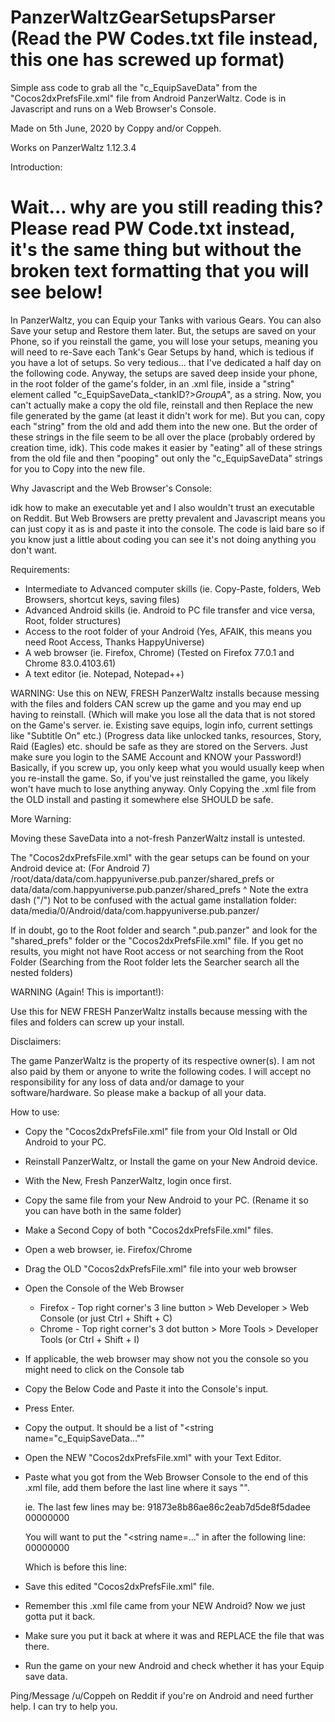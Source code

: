 # PanzerWaltzGearSetupsParser (Read the PW Codes.txt file instead, this one has screwed up format)
Simple ass code to grab all the "c_EquipSaveData" from the "Cocos2dxPrefsFile.xml" file from Android PanzerWaltz.
Code is in Javascript and runs on a Web Browser's Console.

Made on 5th June, 2020 by Coppy and/or Coppeh.

Works on PanzerWaltz 1.12.3.4

 Introduction:
 
# Wait... why are you still reading this? Please read PW Code.txt instead, it's the same thing but without the broken text formatting that you will see below!
 
In PanzerWaltz, you can Equip your Tanks with various Gears. You can also Save your setup and Restore them later.
But, the setups are saved on your Phone, so if you reinstall the game, you will lose your setups, meaning you will need to re-Save each Tank's Gear Setups by hand, which is tedious if you have a lot of setups. So very tedious... that I've dedicated a half day on the following code.
Anyway, the setups are saved deep inside your phone, in the root folder of the game's folder, in an .xml file, inside a "string" element called "c_EquipSaveData_<tankID?>_GroupA_<anotherID>", as a string.
Now, you can't actually make a copy the old file, reinstall and then Replace the new file generated by the game (at least it didn't work for me). But you can, copy each "string" from the old and add them into the new one.
But the order of these strings in the file seem to be all over the place (probably ordered by creation time, idk).
This code makes it easier by "eating" all of these strings from the old file and then "pooping" out only the "c_EquipSaveData" strings for you to Copy into the new file.

Why Javascript and the Web Browser's Console:

idk how to make an executable yet and I also wouldn't trust an executable on Reddit. But Web Browsers are pretty prevalent and Javascript means you can just copy it as is and paste it into the console.
The code is laid bare so if you know just a little about coding you can see it's not doing anything you don't want. 

Requirements:

 - Intermediate to Advanced computer skills (ie. Copy-Paste, folders, Web Browsers, shortcut keys, saving files)
 - Advanced Android skills (ie. Android to PC file transfer and vice versa, Root, folder structures)
 - Access to the root folder of your Android (Yes, AFAIK, this means you need Root Access, Thanks HappyUniverse)
 - A web browser (ie. Firefox, Chrome) (Tested on Firefox 77.0.1 and Chrome 83.0.4103.61)
 - A text editor (ie. Notepad, Notepad++)

WARNING:
Use this on NEW, FRESH PanzerWaltz installs because messing with the files and folders CAN screw up the game and you may end up having to reinstall.
(Which will make you lose all the data that is not stored on the Game's server. ie. Existing save equips, login info, current settings like "Subtitle On" etc.) (Progress data like unlocked tanks, resources, Story, Raid (Eagles) etc. should be safe as they are stored on the Servers. Just make sure you login to the SAME Account and KNOW your Password!)
Basically, if you screw up, you only keep what you would usually keep when you re-install the game. So, if you've just reinstalled the game, you likely won't have much to lose anything anyway.
Only Copying the .xml file from the OLD install and pasting it somewhere else SHOULD be safe.

More Warning:
 
Moving these SaveData into a not-fresh PanzerWaltz install is untested.


The "Cocos2dxPrefsFile.xml" with the gear setups can be found on your Android device at: (For Android 7)
/root/data/data/com.happyuniverse.pub.panzer/shared_prefs
or
data/data/com.happyuniverse.pub.panzer/shared_prefs
^ Note the extra dash ("/")
Not to be confused with the actual game installation folder:
data/media/0/Android/data/com.happyuniverse.pub.panzer/

If in doubt, go to the Root folder and search ".pub.panzer" and look for the "shared_prefs" folder or the "Cocos2dxPrefsFile.xml" file.
If you get no results, you might not have Root access or not searching from the Root Folder (Searching from the Root folder lets the Searcher search all the nested folders)

WARNING (Again! This is important!):
 
Use this for NEW FRESH PanzerWaltz installs because messing with the files and folders can screw up your install.

Disclaimers:

The game PanzerWaltz is the property of its respective owner(s).
I am not also paid by them or anyone to write the following codes.
I will accept no responsibility for any loss of data and/or damage to your software/hardware.
So please make a backup of all your data.

How to use:

- Copy the "Cocos2dxPrefsFile.xml" file from your Old Install or Old Android to your PC.
- Reinstall PanzerWaltz, or Install the game on your New Android device.
- With the New, Fresh PanzerWaltz, login once first.
- Copy the same file from your New Android to your PC. (Rename it so you can have both in the same folder)
- Make a Second Copy of both "Cocos2dxPrefsFile.xml" files.
- Open a web browser, ie. Firefox/Chrome
- Drag the OLD "Cocos2dxPrefsFile.xml" file into your web browser
- Open the Console of the Web Browser
   - Firefox - Top right corner's 3 line button > Web Developer > Web Console (or just Ctrl + Shift + C)
   - Chrome - Top right corner's 3 dot button > More Tools > Developer Tools (or Ctrl + Shift + I)
- If applicable, the web browser may show not you the console so you might need to click on the Console tab
- Copy the Below Code and Paste it into the Console's input.
- Press Enter.
- Copy the output. It should be a list of "<string name="c_EquipSaveData...""
- Open the NEW "Cocos2dxPrefsFile.xml" with your Text Editor.
- Paste what you got from the Web Browser Console to the end of this .xml file, add them before the last line where it says "</map>".     

  ie. The last few lines may be:
     <string name="c_NOTICE_INFO">91873e8b86ae86c2eab7d5de8f5dadee</string>
     <string name="c_ChapterLevel_GroupA_156510">00000000</string>
  </map>
  
  You will want to put the "<string name=..." in after the following line:
     <string name="c_ChapterLevel_GroupA_156510">00000000</string>
     
  Which is before this line:
  </map>
  
- Save this edited "Cocos2dxPrefsFile.xml" file.
- Remember this .xml file came from your NEW Android? Now we just gotta put it back.
- Make sure you put it back at where it was and REPLACE the file that was there.
- Run the game on your new Android and check whether it has your Equip save data.
  
 
Ping/Message /u/Coppeh on Reddit if you're on Android and need further help. I can try to help you.
 
